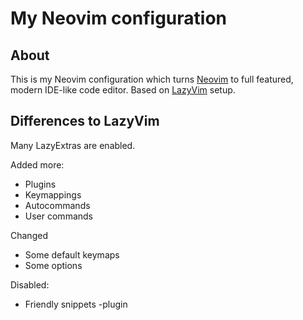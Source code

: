 
# My Neovim configuration

## About

This is my Neovim configuration which turns [Neovim](https://neovim.io/) to full featured, modern IDE-like
code editor. Based on [LazyVim](https://www.lazyvim.org/) setup.

## Differences to LazyVim

Many LazyExtras are enabled.

Added more:

- Plugins
- Keymappings
- Autocommands
- User commands

Changed 

- Some default keymaps
- Some options

Disabled:
- Friendly snippets -plugin
